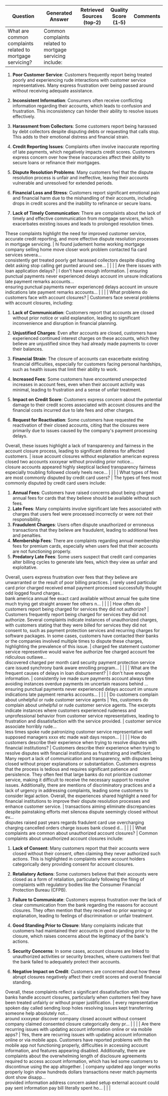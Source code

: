 | Question | Generated Answer | Retrieved Sources (top‑2) | Quality Score (1‑5) | Comments |
| --- | --- | --- | --- | --- |
| What are common complaints related to mortgage servicing? | Common complaints related to mortgage servicing include:

1. **Poor Customer Service**: Customers frequently report being treated poorly and experiencing rude interactions with customer service representatives. Many express frustration over being passed around without receiving adequate assistance.

2. **Inconsistent Information**: Consumers often receive conflicting information regarding their accounts, which leads to confusion and frustration. This inconsistency can hinder their ability to resolve issues effectively.

3. **Harassment from Collectors**: Some customers report being harassed by debt collectors despite disputing debts or requesting that calls stop. This adds to their emotional distress and financial strain.

4. **Credit Reporting Issues**: Complaints often involve inaccurate reporting of late payments, which negatively impacts credit scores. Customers express concern over how these inaccuracies affect their ability to secure loans or refinance their mortgages.

5. **Dispute Resolution Problems**: Many customers feel that the dispute resolution process is unfair and ineffective, leaving their accounts vulnerable and unresolved for extended periods.

6. **Financial Loss and Stress**: Customers report significant emotional pain and financial harm due to the mishandling of their accounts, including drops in credit scores and the inability to refinance or secure loans.

7. **Lack of Timely Communication**: There are complaints about the lack of timely and effective communication from mortgage servicers, which exacerbates existing issues and leads to prolonged resolution times.

These complaints highlight the need for improved customer service, accurate credit reporting, and more effective dispute resolution processes in mortgage servicing. | hi found judement home working mortgage company selling home move closer work problem contacted fia card services severa…<br>consistently get treated poorly get harassed collectors despite disputing debt asking stop calling get punted around see… |  |  |
| Are there issues with loan application delays? | I don't have enough information. | ensuring punctual payments never experienced delays account im unsure indications late payment remarks accounts…<br>ensuring punctual payments never experienced delays account im unsure indications late payment remarks accounts… |  |  |
| What problems do customers face with account closures? | Customers face several problems with account closures, including:

1. **Lack of Communication**: Customers report that accounts are closed without prior notice or valid explanation, leading to significant inconvenience and disruption in financial planning.

2. **Unjustified Charges**: Even after accounts are closed, customers have experienced continued interest charges on these accounts, which they believe are unjustified since they had already made payments to cover their balances.

3. **Financial Strain**: The closure of accounts can exacerbate existing financial difficulties, especially for customers facing personal hardships, such as health issues that limit their ability to work.

4. **Increased Fees**: Some customers have encountered unexpected increases in account fees, even when their account activity was minimal, leading to frustration and a sense of unfair treatment.

5. **Impact on Credit Score**: Customers express concern about the potential damage to their credit scores associated with account closures and the financial costs incurred due to late fees and other charges.

6. **Request for Reactivation**: Some customers have requested the reactivation of their closed accounts, citing that the closures were primarily due to issues caused by the company's payment processing delays.

Overall, these issues highlight a lack of transparency and fairness in the account closure process, leading to significant distress for affected customers. | issue account closures without explanation american express closed two  accounts xxxxyear without providing prior notice…<br>closure accounts appeared highly skeptical lacked transparency fairness especially troubling followed closely heels nece… |  |  |
| What types of fees are most commonly disputed by credit card users? | The types of fees most commonly disputed by credit card users include:

1. **Annual Fees**: Customers have raised concerns about being charged annual fees for cards that they believe should be available without such fees.
2. **Late Fees**: Many complaints involve significant late fees associated with charges that users feel were processed incorrectly or were not their responsibility.
3. **Fraudulent Charges**: Users often dispute unauthorized or erroneous transactions that they believe are fraudulent, leading to additional fees and penalties.
4. **Membership Fees**: There are complaints regarding annual membership fees for premium cards, especially when users feel that their accounts are not functioning properly.
5. **Predatory Late Fees**: Some users suspect that credit card companies alter billing cycles to generate late fees, which they view as unfair and exploitative.

Overall, users express frustration over fees that they believe are unwarranted or the result of poor billing practices. | rarely used particular card prior charged received email payment processed successfully thought odd logged found charges…<br>bank america  annual fee exact card available without annual fee quite time much trying get straight answer fee others n… |  |  |
| How often do customers report being charged for services they did not authorize? | Customers frequently report being charged for services they did not authorize. Several complaints indicate instances of unauthorized charges, with customers stating that they were billed for services they did not consent to, such as payment protection services and recurring charges for software packages. In some cases, customers have contacted their banks or the companies involved multiple times to dispute these charges, highlighting the prevalence of this issue. | charged fee statement customer service representive would waive fee authorize fee charged account fee ridiculous outlawe…<br>discovered charged per month card security payment protection service care issued synchrony bank aware enrolling program… |  |  |
| What are the frequent causes of delays in loan disbursement? | I don't have enough information. | consistently ive made sure payments account always time avoiding instances overdue payments im uncertain reasons behind …<br>ensuring punctual payments never experienced delays account im unsure indications late payment remarks accounts… |  |  |
| Do customers complain about unhelpful or rude customer service agents | Yes, customers do complain about unhelpful or rude customer service agents. The excerpts indicate instances where customers experienced rudeness and unprofessional behavior from customer service representatives, leading to frustration and dissatisfaction with the service provided. | customer service associate horribly rude…<br>less times spoke rude patronizing customer service representative well supposed managers  xxxx etc made wait days respon… |  |  |
| How do customers describe their experience when trying to resolve disputes with financial institutions? | Customers describe their experience when trying to resolve disputes with financial institutions as frustrating and inefficient. Many report a lack of communication and transparency, with disputes being closed without proper explanations or substantiation. Customers express that the process is tedious and requires significant patience and persistence. They often feel that large banks do not prioritize customer service, making it difficult to receive the necessary support to resolve issues. Additionally, there are mentions of discriminatory practices and a lack of urgency in addressing complaints, leading some customers to consider legal action. Overall, the experiences shared highlight a need for financial institutions to improve their dispute resolution processes and enhance customer service. | transactions aiming eliminate discrepancies despite painstaking efforts met silencea dispute seemingly closed without ev…<br>disputes raised past years regards fradulent card use overcharging charging cancelled orders charge issues bank closed d… |  |  |
| What complaints are common about unauthorized account closures? | Common complaints about unauthorized account closures include:

1. **Lack of Consent**: Many customers report that their accounts were closed without their consent, often claiming they never authorized such actions. This is highlighted in complaints where account holders categorically deny providing consent for account closures.

2. **Retaliatory Actions**: Some customers believe that their accounts were closed as a form of retaliation, particularly following the filing of complaints with regulatory bodies like the Consumer Financial Protection Bureau (CFPB).

3. **Failure to Communicate**: Customers express frustration over the lack of clear communication from the bank regarding the reasons for account closures. They often mention that they received no prior warning or explanation, leading to feelings of discrimination or unfair treatment.

4. **Good Standing Prior to Closure**: Many complaints indicate that customers had maintained their accounts in good standing prior to the closure, which raises concerns about the legitimacy of the bank's actions.

5. **Security Concerns**: In some cases, account closures are linked to unauthorized activities or security breaches, where customers feel that the bank failed to adequately protect their accounts.

6. **Negative Impact on Credit**: Customers are concerned about how these abrupt closures negatively affect their credit scores and overall financial standing.

Overall, these complaints reflect a significant dissatisfaction with how banks handle account closures, particularly when customers feel they have been treated unfairly or without proper justification. | every representative spoken day called sending loop holes resolving issues kept transferring someone help absolutely not…<br>around xxxxyear discover  company closed account without consent company claimed consented closure categorically deny pr… |  |  |
| Are there recurring issues with updating account information online or via mobile apps? | Yes, there are recurring issues with updating account information online or via mobile apps. Customers have reported problems with the mobile app not functioning properly, difficulties in accessing account information, and features appearing disabled. Additionally, there are complaints about the overwhelming length of disclosure agreements required to access account information, which has led some customers to discontinue using the app altogether. | company updated app longer works properly login show hundreds dollars transactions never match payments dont show disapp…<br>provided information address concern asked setup external account could pay sent information pay bill literally spent ho… |  |  |